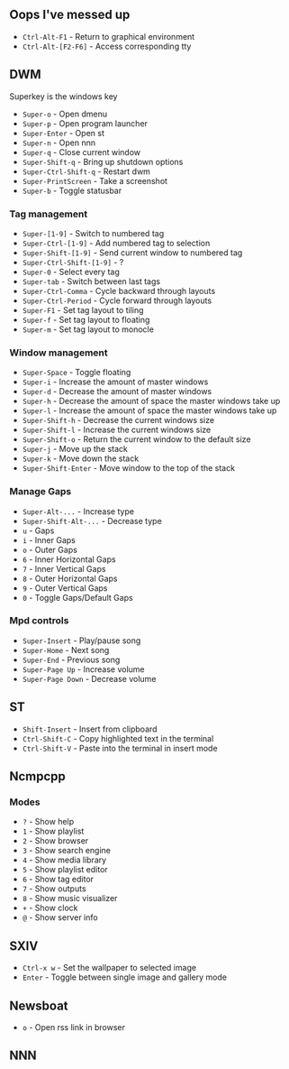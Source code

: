 ## Oops I've messed up
* `Ctrl-Alt-F1` - Return to graphical environment
* `Ctrl-Alt-[F2-F6]` - Access corresponding tty

## DWM
Superkey is the windows key
* `Super-o` - Open dmenu
* `Super-p` - Open program launcher
* `Super-Enter` - Open st
* `Super-n` - Open nnn
* `Super-q` - Close current window
* `Super-Shift-q` - Bring up shutdown options
* `Super-Ctrl-Shift-q` - Restart dwm
* `Super-PrintScreen` - Take a screenshot
* `Super-b` - Toggle statusbar
### Tag management
* `Super-[1-9]` - Switch to numbered tag
* `Super-Ctrl-[1-9]` - Add numbered tag to selection
* `Super-Shift-[1-9]` - Send current window to numbered tag
* `Super-Ctrl-Shift-[1-9]` - ?
* `Super-0` - Select every tag
* `Super-tab` - Switch between last tags
* `Super-Ctrl-Comma` - Cycle backward through layouts
* `Super-Ctrl-Period` - Cycle forward through layouts
* `Super-F1` - Set tag layout to tiling
* `Super-f` - Set tag layout to floating
* `Super-m` - Set tag layout to monocle
### Window management
* `Super-Space` - Toggle floating
* `Super-i` - Increase the amount of master windows
* `Super-d` - Decrease the amount of master windows
* `Super-h` - Decrease the amount of space the master windows take up
* `Super-l` - Increase the amount of space the master windows take up
* `Super-Shift-h` - Decrease the current windows size
* `Super-Shift-l` - Increase the current windows size
* `Super-Shift-o` - Return the current window to the default size
* `Super-j` - Move up the stack
* `Super-k` - Move down the stack
* `Super-Shift-Enter` - Move window to the top of the stack
### Manage Gaps
* `Super-Alt-...` - Increase type
* `Super-Shift-Alt-...` - Decrease type
* `u` - Gaps
* `i` - Inner Gaps
* `o` - Outer Gaps
* `6` - Inner Horizontal Gaps
* `7` - Inner Vertical Gaps
* `8` - Outer Horizontal Gaps
* `9` - Outer Vertical Gaps
* `0` - Toggle Gaps/Default Gaps
### Mpd controls
* `Super-Insert` - Play/pause song
* `Super-Home` - Next song
* `Super-End` - Previous song
* `Super-Page Up` - Increase volume
* `Super-Page Down` - Decrease volume

## ST
* `Shift-Insert` - Insert from clipboard
* `Ctrl-Shift-C` - Copy highlighted text in the terminal
* `Ctrl-Shift-V` - Paste into the terminal in insert mode

## Ncmpcpp
### Modes
* `?` - Show help
* `1` - Show playlist
* `2` - Show browser
* `3` - Show search engine
* `4` - Show media library
* `5` - Show playlist editor
* `6` - Show tag editor
* `7` - Show outputs
* `8` - Show music visualizer
* `+` - Show clock
* `@` - Show server info

## SXIV
* `Ctrl-x w` - Set the wallpaper to selected image
* `Enter` - Toggle between single image and gallery mode

## Newsboat
* `o` - Open rss link in browser

## NNN
